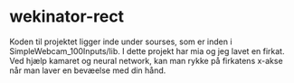 # wekinator-rect

Koden til projektet ligger inde under sourses, som er inden i SimpleWebcam_100Inputs/lib.
I dette projekt har mia og jeg lavet en firkat. Ved hjælp kamaret og neural network, kan man rykke på firkatens x-akse når man laver en bevæelse med din hånd. 

